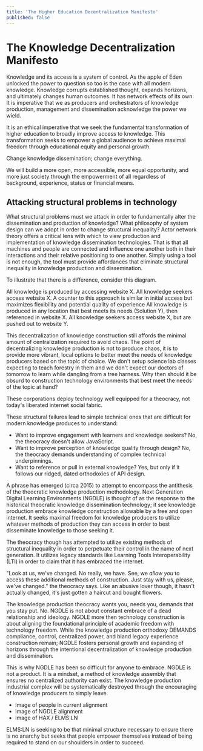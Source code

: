 ```yaml
---
title: 'The Higher Education Decentralization Manifesto'
published: false
---
```


# The Knowledge Decentralization Manifesto

Knowledge and its access is a system of control. As the apple of Eden unlocked the power to question so too is the case with all modern knowledge. Knowledge corrupts established thought, expands horizons, and ultimately changes human outcomes. It has network effects of its own. It is imperative that we as producers and orchestrators of knowledge production, management and dissemination acknowledge the power we wield.

It is an ethical imperative that we seek the fundamental transformation of higher education to broadly improve access to knowledge. This transformation seeks to empower a global audience to achieve maximal freedom through educational equity and personal growth.

Change knowledge dissemination; change everything.

We will build a more open, more accessible, more equal opportunity, and more just society through the empowerment of all regardless of background, experience, status or financial means.

## Attacking structural problems in technology
What structural problems must we attack in order to fundamentally alter the dissemination and production of knowledge? What philosophy of system design can we adopt in order to change structural inequality? Actor network theory offers a critical lens with which to view production and implementation of knowledge dissemination technologies. That is that all machines and people are connected and influence one another both in their interactions and their relative positioning to one another. Simply using a tool is not enough, the tool must provide affordances that eliminate structural inequality in knowledge production and dissemination.

To illustrate that there is a difference, consider this diagram.

All knowledge is produced by accessing website X. All knowledge seekers access website X.
A counter to this approach is similar in initial access but maximizes flexibility and potential quality of experience
All knowledge is produced in any location that best meets its needs (Solution Y), then referenced in website X. All knowledge seekers access website X, but are pushed out to website Y.


This decentralization of knowledge construction still affords the minimal amount of centralization required to avoid chaos. The point of decentralizing knowledge production is not to produce chaos, it is to provide more vibrant, local options to better meet the needs of knowledge producers based on the topic of choice. We don't setup science lab classes expecting to teach forestry in them and we don't expect our doctors of tomorrow to learn while dangling from a tree harness. Why then should it be obsurd to construction technology environments that best meet the needs of the topic at hand?

These corporations deploy technology well equipped for a theocracy, not today's liberated internet social fabric.

These structural failures lead to simple technical ones that are difficult for modern knowledge produces to understand:
- Want to improve engagement with learners and knowledge seekers? No, the theocracy doesn't allow JavaScript.
- Want to improve perception of knowledge quality through design? No, the theocracy demands understanding of complex technical underpinnings.
- Want to reference or pull in external knowledge? Yes, but only if it follows our ridged, dated orthodoxies of API design.

A phrase has emerged (circa 2015) to attempt to encompass the antithesis of the theocratic knowledge production methodology. Next Generation Digital Learning Environments (NGDLE) is thought of as the response to the historical theocratic knowledge dissemination technology; it see knowledge production embrace knowledge construction allowable by a free and open internet. It seeks maximal freedom for knowledge producers to utilize whatever methods of production they can access in order to best disseminate knowledge to those seeking it.

The theocracy though has attempted to utilize existing methods of structural inequality in order to perpetuate their control in the name of next generation. It utilizes legacy standards like Learning Tools Interoperability (LTI) in order to claim that it has embraced the internet.

"Look at us, we've changed. No really, we have. See, we *allow you* to access these additional methods of construction. Just stay with us, please, we've changed." the theocracy says. Like an abusive lover though, it hasn't actually changed, it's just gotten a haircut and bought flowers.

The knowledge production theocracy wants you, needs you, demands that you stay put. No. NGDLE is not about constant embrace of a dead relationship and ideology. NGDLE more then technology construction is about aligning the foundational principle of academic freedom with technology freedom. While the knowledge production orthodoxy DEMANDS compliance, control, centralized power, and bland legacy experience construction remain; NGDLE fosters personal growth and expanding of horizons through the intentional decentralization of knowledge production and dissemination.

This is why NGDLE has been so difficult for anyone to embrace. NGDLE is not a product. It is a mindset, a method of knowledge assembly that ensures no centralized authority can exist. The knowledge production industrial complex will be systematically destroyed through the encouraging of knowledge producers to simply leave.

* image of people in current alignment
* image of NGDLE alignment
* image of HAX / ELMS:LN

ELMS:LN is seeking to be that minimal structure necessary to ensure there is no anarchy but seeks that people empower themselves instead of being required to stand on our shoulders in order to succeed.

